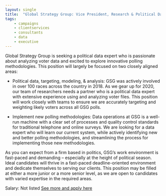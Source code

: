 ```yaml
---
layout: single
title:  "Global Strategy Group: Vice President, Research & Political Data"
tags: 
    - campaigns
    - clientservices
    - consultants
    - data
    - executive
---
```

Global Strategy Group is seeking a political data expert who is passionate about analyzing voter data and excited to explore innovative polling methodologies.  This position will largely be focused on two closely aligned areas:

- Political data, targeting, modeling, & analysis: GSG was actively involved in over 100 races across the country in 2018. As we gear up for 2020, our team of researchers needs a partner who is a political data expert with extensive experience using and analyzing voter files. This position will work closely with teams to ensure we are accurately targeting and weighting likely voters across all GSG polls.

- Implement new polling methodologies: Data operations at GSG is a well-run machine with a clear set of processes and quality control standards for traditional telephone and online surveys. We are looking for a data expert who will learn our current system, while actively identifying new and better polling methodologies, and streamlining the process for implementing those new methodologies.

As you can expect from a firm based in politics, GSG’s work environment is fast-paced and demanding – especially at the height of political season. Ideal candidates will thrive in a fast-paced deadline-oriented environment and dedicate themselves to serving our clients. This position may be filled at either a more junior or a more senior level, as we are open to candidates with varied expertise in the required areas.

Salary: Not listed
[See more and apply here](https://jobs.lever.co/globalstrategygroup/9797f520-3209-47fb-83e1-7032fb525889?lever-origin=applied&lever-source%5B%5D=Progressive%20Data%20Jobs)
